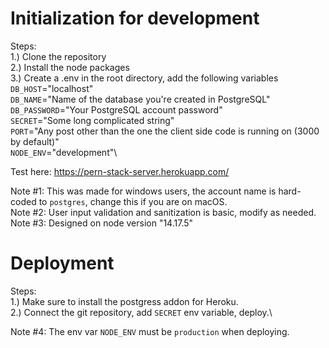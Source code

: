 # Initialization for development
Steps:\
1.) Clone the repository\
2.) Install the node packages\
3.) Create a .env in the root directory, add the following variables\
`DB_HOST`="localhost"\
`DB_NAME`="Name of the database you're created in PostgreSQL"\
`DB_PASSWORD`="Your PostgreSQL account password"\
`SECRET`="Some long complicated string"\
`PORT`="Any post other than the one the client side code is running on (3000 by default)"\
`NODE_ENV`="development"\

Test here: https://pern-stack-server.herokuapp.com/

Note #1: This was made for windows users, the account name is hard-coded to `postgres`, change this if you are on macOS.\
Note #2: User input validation and sanitization is basic, modify as needed.\
Note #3: Designed on node version "14.17.5"

# Deployment
Steps:\
1.) Make sure to install the postgress addon for Heroku. \
2.) Connect the git repository, add `SECRET` env variable, deploy.\

Note #4: The env var `NODE_ENV` must be `production` when deploying.


